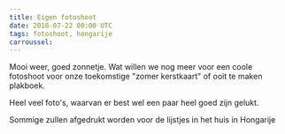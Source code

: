 ```yaml
---
title: Eigen fotoshoot
date: 2018-07-22 00:00 UTC
tags: fotoshoot, hongarije
carroussel:
---
```

Mooi weer, goed zonnetje. Wat willen we nog meer voor een coole fotoshoot voor onze toekomstige "zomer kerstkaart" of ooit te maken plakboek.

Heel veel foto's, waarvan er best wel een paar heel goed zijn gelukt.

Sommige zullen afgedrukt worden voor de lijstjes in het huis in Hongarije

